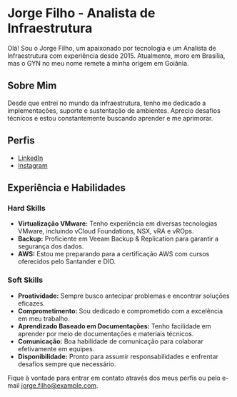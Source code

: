 # Jorge Filho - Analista de Infraestrutura

Olá! Sou o Jorge Filho, um apaixonado por tecnologia e um Analista de Infraestrutura com experiência desde 2015. Atualmente, moro em Brasília, mas o GYN no meu nome remete à minha origem em Goiânia.

## Sobre Mim

Desde que entrei no mundo da infraestrutura, tenho me dedicado a implementações, suporte e sustentação de ambientes. Aprecio desafios técnicos e estou constantemente buscando aprender e me aprimorar.

## Perfis

- [LinkedIn](https://www.linkedin.com/in/JorGYN/)
- [Instagram](https://www.instagram.com/jorgynxd/)

## Experiência e Habilidades

### Hard Skills

- **Virtualização VMware:** Tenho experiência em diversas tecnologias VMware, incluindo vCloud Foundations, NSX, vRA e vROps.
- **Backup:** Proficiente em Veeam Backup & Replication para garantir a segurança dos dados.
- **AWS:** Estou me preparando para a certificação AWS com cursos oferecidos pelo Santander e DIO.

### Soft Skills

- **Proatividade:** Sempre busco antecipar problemas e encontrar soluções eficazes.
- **Comprometimento:** Sou dedicado e comprometido com a excelência em meu trabalho.
- **Aprendizado Baseado em Documentações:** Tenho facilidade em aprender por meio de documentações e materiais técnicos.
- **Comunicação:** Boa habilidade de comunicação para colaborar efetivamente em equipes.
- **Disponibilidade:** Pronto para assumir responsabilidades e enfrentar desafios sempre que necessário.

Fique à vontade para entrar em contato através dos meus perfis ou pelo e-mail jorge.filho@example.com.
